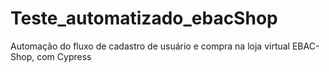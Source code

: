 # Teste_automatizado_ebacShop
Automação do fluxo de cadastro de usuário e compra na loja virtual EBAC-Shop, com Cypress
